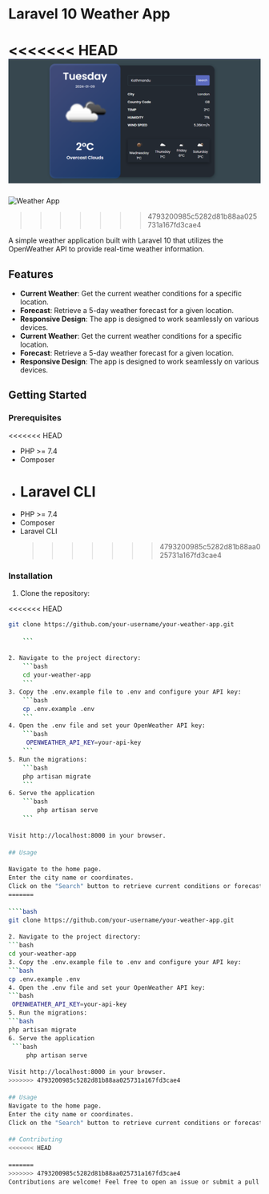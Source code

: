 # Laravel 10 Weather App

<<<<<<< HEAD
![Weather App](weather-app.PNG)
=======
![Weather App](path/to/your/image.png)

> > > > > > > 4793200985c5282d81b88aa025731a167fd3cae4

A simple weather application built with Laravel 10 that utilizes the OpenWeather API to provide real-time weather information.

## Features

-   **Current Weather**: Get the current weather conditions for a specific location.
-   **Forecast**: Retrieve a 5-day weather forecast for a given location.
-   **Responsive Design**: The app is designed to work seamlessly on various devices.
-   **Current Weather**: Get the current weather conditions for a specific location.
-   **Forecast**: Retrieve a 5-day weather forecast for a given location.
-   **Responsive Design**: The app is designed to work seamlessly on various devices.

## Getting Started

### Prerequisites

<<<<<<< HEAD

-   PHP >= 7.4
-   Composer
-   # Laravel CLI
-   PHP >= 7.4
-   Composer
-   Laravel CLI
    > > > > > > > 4793200985c5282d81b88aa025731a167fd3cae4

### Installation

1. Clone the repository:

<<<<<<< HEAD

`````bash
git clone https://github.com/your-username/your-weather-app.git

    ```

2. Navigate to the project directory:
    ```bash
    cd your-weather-app
    ```
3. Copy the .env.example file to .env and configure your API key:
    ```bash
    cp .env.example .env
    ```
4. Open the .env file and set your OpenWeather API key:
    ```bash
     OPENWEATHER_API_KEY=your-api-key
    ```
5. Run the migrations:
    ```bash
    php artisan migrate
    ```
6. Serve the application
    ```bash
        php artisan serve
    ```

Visit http://localhost:8000 in your browser.

## Usage

Navigate to the home page.
Enter the city name or coordinates.
Click on the "Search" button to retrieve current conditions or forecasts.
=======

````bash
git clone https://github.com/your-username/your-weather-app.git

2. Navigate to the project directory:
```bash
cd your-weather-app
3. Copy the .env.example file to .env and configure your API key:
```bash
cp .env.example .env
4. Open the .env file and set your OpenWeather API key:
```bash
 OPENWEATHER_API_KEY=your-api-key
5. Run the migrations:
```bash
php artisan migrate
6. Serve the application
 ```bash
     php artisan serve

Visit http://localhost:8000 in your browser.
>>>>>>> 4793200985c5282d81b88aa025731a167fd3cae4

## Usage
Navigate to the home page.
Enter the city name or coordinates.
Click on the "Search" button to retrieve current conditions or forecasts.

## Contributing
<<<<<<< HEAD

=======
>>>>>>> 4793200985c5282d81b88aa025731a167fd3cae4
Contributions are welcome! Feel free to open an issue or submit a pull request.
`````
